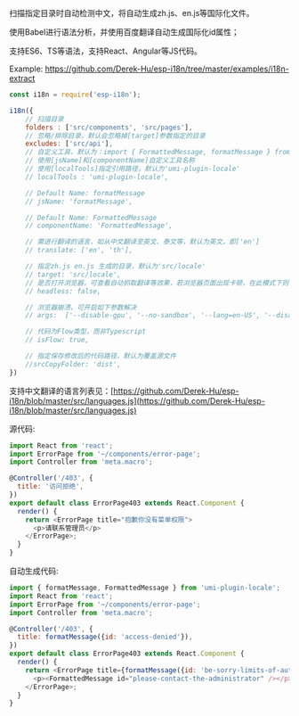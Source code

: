 扫描指定目录时自动检测中文，将自动生成zh.js、en.js等国际化文件。

使用Babel进行语法分析，并使用百度翻译自动生成国际化id属性；

支持ES6、TS等语法，支持React、Angular等JS代码。

Example: https://github.com/Derek-Hu/esp-i18n/tree/master/examples/i18n-extract

```js
const i18n = require('esp-i18n');

i18n({
    // 扫描目录
    folders : ['src/components', 'src/pages'],
    // 忽略/排除目录，默认会忽略掉[target]参数指定的目录
    excludes: ['src/api'],
    // 自定义工具，默认为：import { FormattedMessage, formatMessage } from 'umi-plugin-locale';
    // 使用[jsName]和[componentName]自定义工具名称
    // 使用[localTools]指定引用路径，默认为'umi-plugin-locale'
    // localTools : 'umi-plugin-locale',

    // Default Name: formatMessage
    // jsName: 'formatMessage',

    // Default Name: FormattedMessage
    // componentName: 'FormattedMessage',

    // 需进行翻译的语言，如从中文翻译至英文、泰文等，默认为英文，即['en']
    // translate: ['en', 'th'],

    // 指定zh.js en.js 生成的目录，默认为'src/locale'
    // target: 'src/locale',
    // 是否打开浏览器，可查看自动抓取翻译等效果，若浏览器页面出现卡顿，在此模式下则可人工干预；默认为关闭
    // headless: false,

    // 浏览器崩溃，可开启如下参数解决
    // args:  ['--disable-gpu', '--no-sandbox', '--lang=en-US', '--disable-setuid-sandbox', '--disable-dev-shm-usage']

    // 代码为Flow类型，而非Typescript
    // isFlow: true,

    // 指定保存修改后的代码路径，默认为覆盖源文件
    //srcCopyFolder: 'dist',
})
```
支持中文翻译的语言列表见：[https://github.com/Derek-Hu/esp-i18n/blob/master/src/languages.js](https://github.com/Derek-Hu/esp-i18n/blob/master/src/languages.js)

源代码: 
```js
import React from 'react';
import ErrorPage from '~/components/error-page';
import Controller from 'meta.macro';

@Controller('/403', {
  title: '访问拒绝',
})
export default class ErrorPage403 extends React.Component {
  render() {
    return <ErrorPage title="抱歉你没有菜单权限">
      <p>请联系管理员</p>
    </ErrorPage>;
  }
}
```

自动生成代码: 
```js
import { formatMessage, FormattedMessage } from 'umi-plugin-locale';
import React from 'react';
import ErrorPage from '~/components/error-page';
import Controller from 'meta.macro';

@Controller('/403', {
  title: formatMessage({id: 'access-denied'}),
})
export default class ErrorPage403 extends React.Component {
  render() {
    return <ErrorPage title={formatMessage({id: 'be-sorry-limits-of-authority'})}>
      <p><FormattedMessage id="please-contact-the-administrator" /></p>
    </ErrorPage>;
  }
}
```